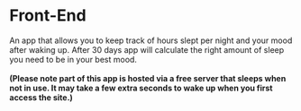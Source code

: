 # Front-End
An app that allows you to keep track of hours slept per night and your mood after waking up. After 30 days app will calculate the right amount of sleep you need to be in your best mood.
<br/>
<br/><strong>(Please note part of this app is hosted via a free server that sleeps when not in use. It may take a few extra seconds to wake up when you first access the site.)</strong><br/>
